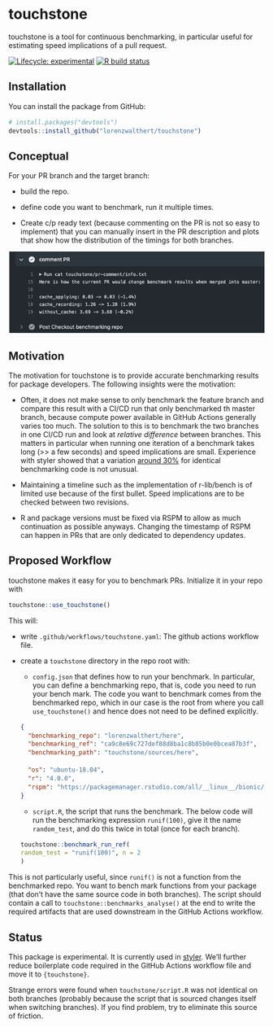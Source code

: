 
# touchstone

touchstone is a tool for continuous benchmarking, in particular useful
for estimating speed implications of a pull request.

<!-- badges: start -->

[![Lifecycle:
experimental](https://img.shields.io/badge/lifecycle-experimental-orange.svg)](https://www.tidyverse.org/lifecycle/#experimental)
[![R build
status](https://github.com/lorenzwalthert/touchstone/workflows/R-CMD-check/badge.svg)](https://github.com/lorenzwalthert/touchstone/actions)
<!-- badges: end -->

## Installation

You can install the package from GitHub:

``` r
# install.packages("devtools")
devtools::install_github("lorenzwalthert/touchstone")
```

## Conceptual

For your PR branch and the target branch:

-   build the repo.

-   define code you want to benchmark, run it multiple times.

-   Create c/p ready text (because commenting on the PR is not so easy
    to implement) that you can manually insert in the PR description and
    plots that show how the distribution of the timings for both
    branches.

![](man/figures/screenshot-pr-comment.png)

## Motivation

The motivation for touchstone is to provide accurate benchmarking
results for package developers. The following insights were the
motivation:

-   Often, it does not make sense to only benchmark the feature branch
    and compare this result with a CI/CD run that only benchmarked th
    master branch, because compute power available in GitHub Actions
    generally varies too much. The solution to this is to benchmark the
    two branches in one CI/CD run and look at *relative difference*
    between branches. This matters in particular when running one
    iteration of a benchmark takes long (&gt;&gt; a few seconds) and
    speed implications are small. Experience with styler showed that a
    variation [around 30%](https://github.com/r-lib/styler/pull/679) for
    identical benchmarking code is not unusual.

-   Maintaining a timeline such as the implementation of r-lib/bench is
    of limited use because of the first bullet. Speed implications are
    to be checked between two revisions.

-   R and package versions must be fixed via RSPM to allow as much
    continuation as possible anyways. Changing the timestamp of RSPM can
    happen in PRs that are only dedicated to dependency updates.

## Proposed Workflow

touchstone makes it easy for you to benchmark PRs. Initialize it in your
repo with

``` r
touchstone::use_touchstone()
```

This will:

-   write `.github/workflows/touchstone.yaml`: The github actions
    workflow file.
-   create a `touchstone` directory in the repo root with:
    -   `config.json` that defines how to run your benchmark. In
        particular, you can define a benchmarking repo, that is, code
        you need to run your bench mark. The code you want to benchmark
        comes from the benchmarked repo, which in our case is the root
        from where you call `use_touchstone()` and hence does not need
        to be defined explicitly.

    ``` json
    {
      "benchmarking_repo": "lorenzwalthert/here",
      "benchmarking_ref": "ca9c8e69c727def88d8ba1c8b85b0e0bcea87b3f",
      "benchmarking_path": "touchstone/sources/here",

      "os": "ubuntu-18.04",
      "r": "4.0.0",
      "rspm": "https://packagemanager.rstudio.com/all/__linux__/bionic/291"
    }
    ```

    -   `script.R`, the script that runs the benchmark. The below code
        will run the benchmarking expression `runif(100)`, give it the
        name `random_test`, and do this twice in total (once for each
        branch).

    ``` r
    touchstone::benchmark_run_ref(
    random_test = "runif(100)", n = 2
    )
    ```

This is not particularly useful, since `runif()` is not a function from
the benchmarked repo. You want to bench mark functions from your package
(that don’t have the same source code in both branches). The script
should contain a call to `touchstone::benchmarks_analyse()` at the end
to write the required artifacts that are used downstream in the GitHub
Actions workflow.

## Status

This package is experimental. It is currently used in
[styler](https://github.com/r-lib/styler/blob/master/.github/workflows/benchmarking.yaml).
We’ll further reduce boilerplate code required in the GitHub Actions
workflow file and move it to `{touchstone}`.

Strange errors were found when `touchstone/script.R` was not identical
on both branches (probably because the script that is sourced changes
itself when switching branches). If you find problem, try to eliminate
this source of friction.

